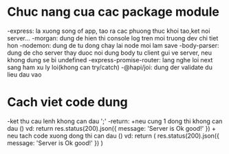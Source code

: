 # Chuc nang cua cac package module
-express: la xuong song of app, tao ra cac phuong thuc khoi tao,ket noi server...
-morgan: dung de hien thi console log tren moi truong dev chi tiet hon
-nodemon: dung de tu dong chay lai node moi lam save
-body-parser: dung de cho server thay duoc noi dung body tu client gui ve server, neu khong dung se bi undefined
-express-promise-router: lang nghe loi next sang ham xu ly loi(khong can try/catch)
-@hapi/joi: dung der validate du lieu dau vao

# Cach viet code dung
-ket thu cau lenh khong can dau ';'
-return: 
    +neu cung 1 dong thi khong can dau ()
        vd: return res.status(200).json({
                message: 'Server is Ok good!'
            }) 
    + neu tach code xuong dong thi can dau ()
        vd: return 
            (
                res.status(200).json({
                    message: 'Server is Ok good!'
                    })
            )

